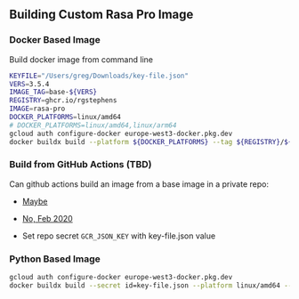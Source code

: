 ## Building Custom Rasa Pro Image

### Docker Based Image

Build docker image from command line

```sh
KEYFILE="/Users/greg/Downloads/key-file.json"
VERS=3.5.4
IMAGE_TAG=base-${VERS}
REGISTRY=ghcr.io/rgstephens
IMAGE=rasa-pro
DOCKER_PLATFORMS=linux/amd64
# DOCKER_PLATFORMS=linux/amd64,linux/arm64
gcloud auth configure-docker europe-west3-docker.pkg.dev
docker buildx build --platform ${DOCKER_PLATFORMS} --tag ${REGISTRY}/${IMAGE}:${VERS} --build-arg VERS=${VERS} . --progress=plain
```

### Build from GitHub Actions (TBD)

Can github actions build an image from a base image in a private repo:

- [Maybe](https://github.com/orgs/community/discussions/26399#discussioncomment-3251764)
- [No, Feb 2020](https://github.com/orgs/community/discussions/26534#discussioncomment-3252246)

- Set repo secret `GCR_JSON_KEY` with key-file.json value



### Python Based Image

```sh
gcloud auth configure-docker europe-west3-docker.pkg.dev
docker buildx build --secret id=key-file.json --platform linux/amd64 --tag stephens/rasa-pro:3.5.3 . --progress=plain
```
